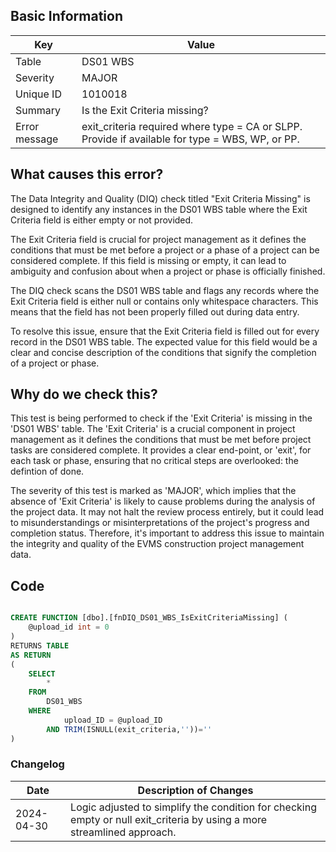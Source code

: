 ## Basic Information

| Key           | Value                                                                                           |
| ------------- | ----------------------------------------------------------------------------------------------- |
| Table         | DS01 WBS                                                                                        |
| Severity      | MAJOR                                                                                         |
| Unique ID     | 1010018                                                                                         |
| Summary       | Is the Exit Criteria missing?                                                                   |
| Error message | exit_criteria required where type = CA or SLPP. Provide if available for type = WBS, WP, or PP. |

## What causes this error?

The Data Integrity and Quality (DIQ) check titled "Exit Criteria Missing" is designed to identify any instances in the DS01 WBS table where the Exit Criteria field is either empty or not provided.

The Exit Criteria field is crucial for project management as it defines the conditions that must be met before a project or a phase of a project can be considered complete. If this field is missing or empty, it can lead to ambiguity and confusion about when a project or phase is officially finished.

The DIQ check scans the DS01 WBS table and flags any records where the Exit Criteria field is either null or contains only whitespace characters. This means that the field has not been properly filled out during data entry.

To resolve this issue, ensure that the Exit Criteria field is filled out for every record in the DS01 WBS table. The expected value for this field would be a clear and concise description of the conditions that signify the completion of a project or phase.

## Why do we check this?

This test is being performed to check if the 'Exit Criteria' is missing in the 'DS01 WBS' table. The 'Exit Criteria' is a crucial component in project management as it defines the conditions that must be met before project tasks are considered complete. It provides a clear end-point, or 'exit', for each task or phase, ensuring that no critical steps are overlooked: the defintion of done.

The severity of this test is marked as 'MAJOR', which implies that the absence of 'Exit Criteria' is likely to cause problems during the analysis of the project data. It may not halt the review process entirely, but it could lead to misunderstandings or misinterpretations of the project's progress and completion status. Therefore, it's important to address this issue to maintain the integrity and quality of the EVMS construction project management data.

## Code

```sql

CREATE FUNCTION [dbo].[fnDIQ_DS01_WBS_IsExitCriteriaMissing] (
	@upload_id int = 0
)
RETURNS TABLE
AS RETURN
(
	SELECT
		*
	FROM
		DS01_WBS
	WHERE
			upload_ID = @upload_ID
		AND TRIM(ISNULL(exit_criteria,''))=''
)
```

### Changelog

| Date       | Description of Changes                                                                                                  |
| ---------- | ----------------------------------------------------------------------------------------------------------------------- |
| 2024-04-30 | Logic adjusted to simplify the condition for checking empty or null exit_criteria by using a more streamlined approach. |
